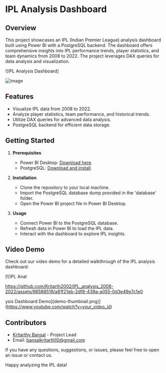 # IPL Analysis Dashboard

## Overview

This project showcases an IPL (Indian Premier League) analysis dashboard built using Power BI with a PostgreSQL backend. The dashboard offers comprehensive insights into IPL performance trends, player statistics, and team dynamics from 2008 to 2022. The project leverages DAX queries for data analysis and visualization.

![IPL Analysis Dashboard]

![image](https://github.com/Kritarth2002/IPL_analysis_2008-2022/assets/98588519/3e4936c7-1176-426d-90e6-8142e6830c90)
## Features

- Visualize IPL data from 2008 to 2022.
- Analyze player statistics, team performance, and historical trends.
- Utilize DAX queries for advanced data analysis.
- PostgreSQL backend for efficient data storage.

## Getting Started

1. **Prerequisites**
   - Power BI Desktop: [Download here](https://powerbi.microsoft.com/en-us/desktop/).
   - PostgreSQL: [Download and install](https://www.postgresql.org/download/).

2. **Installation**
   - Clone the repository to your local machine.
   - Import the PostgreSQL database dump provided in the 'database' folder.
   - Open the Power BI project file in Power BI Desktop.

3. **Usage**
   - Connect Power BI to the PostgreSQL database.
   - Refresh data in Power BI to load the IPL data.
   - Interact with the dashboard to explore IPL insights.

## Video Demo

Check out our video demo for a detailed walkthrough of the IPL analysis dashboard:

[![IPL Anal

https://github.com/Kritarth2002/IPL_analysis_2008-2022/assets/98588519/a81f21eb-2df8-439a-a055-0d3e49e7c1e0

ysis Dashboard Demo](demo-thumbnail.png)](https://www.youtube.com/watch?v=your_video_id)

## Contributors

- [Kritarthy Bansal](https://github.com/kritarth2002) - Project Lead
- Email: bansalkritarth10@gmail.com

If you have any questions, suggestions, or issues, please feel free to open an issue or contact us.

Happy analyzing the IPL data!
